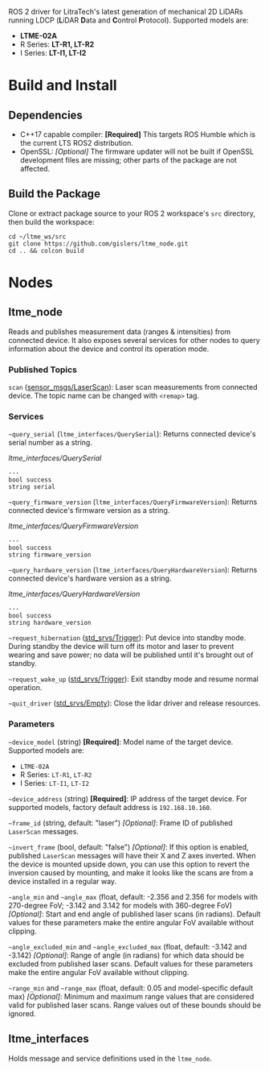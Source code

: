 ROS 2 driver for LitraTech's latest generation of mechanical 2D LiDARs running LDCP (**L**iDAR **D**ata and **C**ontrol **P**rotocol). Supported models are:
* **LTME-02A**
* R Series: **LT-R1, LT-R2**
* I Series: **LT-I1, LT-I2**

# Build and Install

## Dependencies

* C++17 capable compiler: **[Required]** This targets ROS Humble which is the current LTS ROS2 distribution.
* OpenSSL: *[Optional]* The firmware updater will not be built if OpenSSL development files are missing; other parts of the package are not affected.

## Build the Package

Clone or extract package source to your ROS 2 workspace's `src` directory, then build the workspace:

```
cd ~/ltme_ws/src
git clone https://github.com/gislers/ltme_node.git
cd .. && colcon build
```

# Nodes

## ltme_node

Reads and publishes measurement data (ranges & intensities) from connected device. It also exposes several services for other nodes to query information about the device and control its operation mode.

### Published Topics

`scan` ([sensor_msgs/LaserScan](http://docs.ros.org/api/sensor_msgs/html/msg/LaserScan.html)): Laser scan measurements from connected device. The topic name can be changed with `<remap>` tag.

### Services

`~query_serial` (`ltme_interfaces/QuerySerial`): Returns connected device's serial number as a string.

*ltme_interfaces/QuerySerial*
```
---
bool success
string serial
```

`~query_firmware_version` (`ltme_interfaces/QueryFirmwareVersion`): Returns connected device's firmware version as a string.

*ltme_interfaces/QueryFirmwareVersion*
```
---
bool success
string firmware_version
```

`~query_hardware_version` (`ltme_interfaces/QueryHardwareVersion`): Returns connected device's hardware version as a string.

*ltme_interfaces/QueryHardwareVersion*
```
---
bool success
string hardware_version
```

`~request_hibernation` ([std_srvs/Trigger](http://docs.ros.org/api/std_srvs/html/srv/Trigger.html)): Put device into standby mode. During standby the device will turn off its motor and laser to prevent wearing and save power; no data will be published until it's brought out of standby.

`~request_wake_up` ([std_srvs/Trigger](http://docs.ros.org/api/std_srvs/html/srv/Trigger.html)): Exit standby mode and resume normal operation.

`~quit_driver` ([std_srvs/Empty](http://docs.ros.org/api/std_srvs/html/srv/Empty.html)): Close the lidar driver and release resources.

### Parameters

`~device_model` (string) **[Required]**: Model name of the target device. Supported models are:
* `LTME-02A`
* R Series: `LT-R1`, `LT-R2`
* I Series: `LT-I1`, `LT-I2`

`~device_address` (string) **[Required]**: IP address of the target device. For supported models, factory default address is `192.168.10.160`.

`~frame_id` (string, default: "laser") *[Optional]*: Frame ID of published `LaserScan` messages.

`~invert_frame` (bool, default: "false") *[Optional]*: If this option is enabled, published `LaserScan` messages will have their X and Z axes inverted. When the device is mounted upside down, you can use this option to revert the inversion caused by mounting, and make it looks like the scans are from a device installed in a regular way.

`~angle_min` and `~angle_max` (float, default: -2.356 and 2.356 for models with 270-degree FoV; -3.142 and 3.142 for models with 360-degree FoV) *[Optional]*: Start and end angle of published laser scans (in radians). Default values for these parameters make the entire angular FoV available without clipping.

`~angle_excluded_min` and `~angle_excluded_max` (float, default: -3.142 and -3.142) *[Optional]*: Range of angle (in radians) for which data should be excluded from published laser scans. Default values for these parameters make the entire angular FoV available without clipping.

`~range_min` and `~range_max` (float, default: 0.05 and model-specific default max) *[Optional]*: Minimum and maximum range values that are considered valid for published laser scans. Range values out of these bounds should be ignored.

## ltme_interfaces

Holds message and service definitions used in the `ltme_node`. 